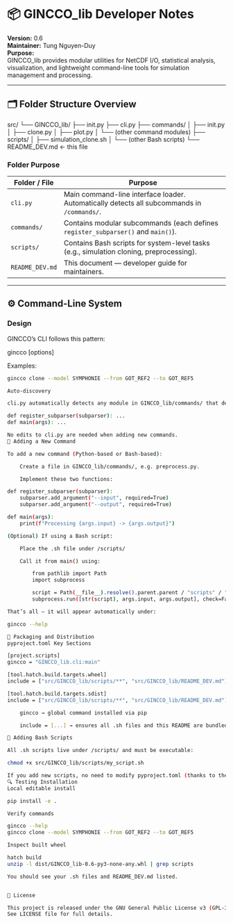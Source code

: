 # 📦 GINCCO_lib Developer Notes

**Version:** 0.6  
**Maintainer:** Tung Nguyen-Duy  
**Purpose:**  
GINCCO_lib provides modular utilities for NetCDF I/O, statistical analysis, visualization, and lightweight command-line tools for simulation management and processing.

---

## 🗂️ Folder Structure Overview

src/
└── GINCCO_lib/
├── init.py
├── cli.py
├── commands/
│ ├── init.py
│ ├── clone.py
│ ├── plot.py
│ └── (other command modules)
├── scripts/
│ ├── simulation_clone.sh
│ └── (other Bash scripts)
└── README_DEV.md ← this file


### Folder Purpose

| Folder / File | Purpose |
|----------------|----------|
| `cli.py` | Main command-line interface loader. Automatically detects all subcommands in `/commands/`. |
| `commands/` | Contains modular subcommands (each defines `register_subparser()` and `main()`). |
| `scripts/` | Contains Bash scripts for system-level tasks (e.g., simulation cloning, preprocessing). |
| `README_DEV.md` | This document — developer guide for maintainers. |

---

## ⚙️ Command-Line System

### Design
GINCCO’s CLI follows this pattern:

gincco <command> [options]


Examples:
```bash
gincco clone --model SYMPHONIE --from GOT_REF2 --to GOT_REF5

Auto-discovery

cli.py automatically detects any module in GINCCO_lib/commands/ that defines:

def register_subparser(subparser): ...
def main(args): ...

No edits to cli.py are needed when adding new commands.
🧩 Adding a New Command

To add a new command (Python-based or Bash-based):

    Create a file in GINCCO_lib/commands/, e.g. preprocess.py.

    Implement these two functions:

def register_subparser(subparser):
    subparser.add_argument("--input", required=True)
    subparser.add_argument("--output", required=True)

def main(args):
    print(f"Processing {args.input} -> {args.output}")

(Optional) If using a Bash script:

    Place the .sh file under /scripts/

    Call it from main() using:

        from pathlib import Path
        import subprocess

        script = Path(__file__).resolve().parent.parent / "scripts" / "my_script.sh"
        subprocess.run([str(script), args.input, args.output], check=False)

That’s all — it will appear automatically under:

gincco --help

🧩 Packaging and Distribution
pyproject.toml Key Sections

[project.scripts]
gincco = "GINCCO_lib.cli:main"

[tool.hatch.build.targets.wheel]
include = ["src/GINCCO_lib/scripts/**", "src/GINCCO_lib/README_DEV.md"]

[tool.hatch.build.targets.sdist]
include = ["src/GINCCO_lib/scripts/**", "src/GINCCO_lib/README_DEV.md"]

    gincco → global command installed via pip

    include = [...] → ensures all .sh files and this README are bundled in the package

🧰 Adding Bash Scripts

All .sh scripts live under /scripts/ and must be executable:

chmod +x src/GINCCO_lib/scripts/my_script.sh

If you add new scripts, no need to modify pyproject.toml (thanks to the wildcard ** include).
🔍 Testing Installation
Local editable install

pip install -e .

Verify commands

gincco --help
gincco clone --model SYMPHONIE --from GOT_REF2 --to GOT_REF5

Inspect built wheel

hatch build
unzip -l dist/GINCCO_lib-0.6-py3-none-any.whl | grep scripts

You should see your .sh files and README_DEV.md listed.


🧾 License

This project is released under the GNU General Public License v3 (GPL-3.0-or-later).
See LICENSE file for full details.